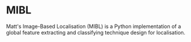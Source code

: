 # MIBL
Matt's Image-Based Localisation (MIBL) is a Python implementation of a global feature extracting and classifying technique design for localisation.
